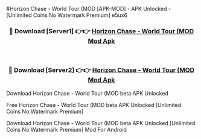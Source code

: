 #Horizon Chase - World Tour (MOD [APK-MOD] - APK Unlocked - [Unlimited Coins No Watermark Premium] e5ux6



<div align="center">

<h3>🔴 Download [Server1] 👉👉 <a href="https://momento.my/?title=Horizon_Chase_-_World_Tour_(MOD">Horizon Chase - World Tour (MOD Mod Apk</a></h3><br>

<h3>🔴 Download [Server2] 👉👉 <a href="https://momento.my/?title=Horizon_Chase_-_World_Tour_(MOD">Horizon Chase - World Tour (MOD Mod Apk</a></h3>
</div>



Download Horizon Chase - World Tour (MOD beta APK Unlocked

Free Horizon Chase - World Tour (MOD beta APK Unlocked [Unlimited Coins No Watermark Premium]

Download Horizon Chase - World Tour (MOD beta APK Unlocked [Unlimited Coins No Watermark Premium] Mod For Android
